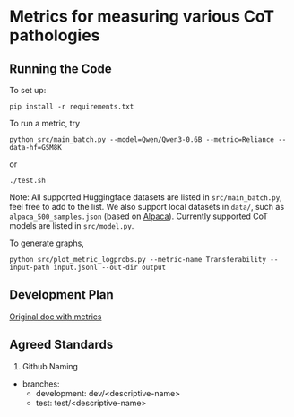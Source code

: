 # Metrics for measuring various CoT pathologies

## Running the Code

To set up:
```
pip install -r requirements.txt
```

To run a metric, try
```
python src/main_batch.py --model=Qwen/Qwen3-0.6B --metric=Reliance --data-hf=GSM8K
```
or
```
./test.sh
```
Note: All supported Huggingface datasets are listed in `src/main_batch.py`, feel free to add to the list.
We also support local datasets in `data/`, such as `alpaca_500_samples.json` (based on [Alpaca](https://huggingface.co/datasets/tatsu-lab/alpaca)).
Currently supported CoT models are listed in `src/model.py`.

To generate graphs,
```
python src/plot_metric_logprobs.py --metric-name Transferability --input-path input.jsonl --out-dir output
```

## Development Plan

[Original doc with metrics](https://docs.google.com/document/d/1Rq4RKIfvc5bmaMZdQdArYeOD_FJGEWIGpJoT7WWhWLQ/edit?tab=t.0#heading=h.yqxekdi0hdfm)

## Agreed Standards

1.  Github Naming
- branches:
    - development: dev/\<descriptive-name>
    - test: test/\<descriptive-name>

